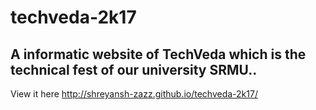 # techveda-2k17
A informatic website of TechVeda which is the technical fest of our university SRMU..
---
View it here http://shreyansh-zazz.github.io/techveda-2k17/
